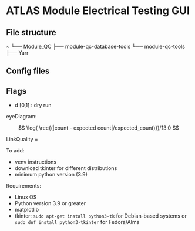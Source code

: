 # ATLAS Module Electrical Testing GUI

## File structure

~
└── Module_QC
    ├── module-qc-database-tools
    └── module-qc-tools
    ├── Yarr

## Config files



## Flags

- d [0,1] : dry run 

eyeDiagram:

$$ \log( \rec{(|count  - expected count|/expected_count)})/13.0 $$

LinkQuality = 

To add:
- venv instructions
- download tkinter for different distributions 
- minimum python version (3.9)

Requirements:
- Linux OS
- Python version 3.9 or greater
- matplotlib 
- tkinter: ```sudo apt-get install python3-tk``` for Debian-based systems or ```sudo dnf install python3-tkinter``` for Fedora/Alma

